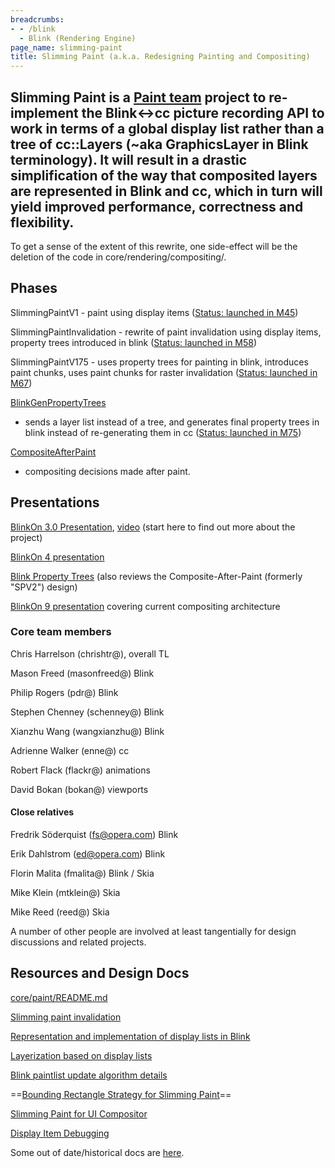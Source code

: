 ```yaml
---
breadcrumbs:
- - /blink
  - Blink (Rendering Engine)
page_name: slimming-paint
title: Slimming Paint (a.k.a. Redesigning Painting and Compositing)
---
```


## Slimming Paint is a [Paint team](/teams/paint-team) project to re-implement the Blink&lt;-&gt;cc picture recording API to work in terms of a global display list rather than a tree of cc::Layers (~aka GraphicsLayer in Blink terminology). It will result in a drastic simplification of the way that composited layers are represented in Blink and cc, which in turn will yield improved performance, correctness and flexibility.

To get a sense of the extent of this rewrite, one side-effect will be the
deletion of the code in core/rendering/compositing/.

## Phases

SlimmingPaintV1 - paint using display items ([Status: launched in
M45](https://groups.google.com/a/chromium.org/forum/#!searchin/blink-dev/slimming$20paint/blink-dev/qq4NEaqSrKM/OKiNzm3PkSkJ))

SlimmingPaintInvalidation - rewrite of paint invalidation using display items,
property trees introduced in blink ([Status: launched in
M58](https://groups.google.com/a/chromium.org/forum/#!searchin/blink-dev/slimming$20paint/blink-dev/YXcuTl6PbDk/7jAte1CDBAAJ))

SlimmingPaintV175 - uses property trees for painting in blink, introduces paint
chunks, uses paint chunks for raster invalidation ([Status: launched in
M67](https://bugs.chromium.org/p/chromium/issues/detail))

[BlinkGenPropertyTrees](https://docs.google.com/document/d/17GKr2uIH2O5GthdTyvJpv1qZjoHYoLgrzvCkbCHoID4/view#)
- sends a layer list instead of a tree, and generates final property trees in
blink instead of re-generating them in cc ([Status: launched in
M75](https://crbug.com/836884))

[CompositeAfterPaint](https://docs.google.com/document/d/114ie7KJY3e850ZmGh4YfNq8Vq10jGrunZJpaG6trWsQ/edit)
- compositing decisions made after paint.

## Presentations

[BlinkOn 3.0
Presentation](https://docs.google.com/presentation/d/1zpGlx75eTNILTGf3s_F6cQP03OGaN2-HACsZwEobMqY/edit),
[video](https://www.youtube.com/watch) (start here to find out more about the
project)

[BlinkOn 4
presentation](https://docs.google.com/presentation/d/17k62tf1zc5opvIfhCXMiL4UdI9UGvtCJbUEKMPlWZDY/edit)

[Blink Property
Trees](https://docs.google.com/presentation/d/1ak7YVrJITGXxqQ7tyRbwOuXB1dsLJlfpgC4wP7lykeo)
(also reviews the Composite-After-Paint (formerly "SPV2") design)

[BlinkOn 9
presentation](https://docs.google.com/presentation/d/1Iko1oIYb-VHwOOFU3rBPUcOO_9lAd3NutYluATgzV_0/view#slide=id.g36f1b50c08_0_1902)
covering current compositing architecture

### Core team members

Chris Harrelson (chrishtr@), overall TL

Mason Freed (masonfreed@) Blink

Philip Rogers (pdr@) Blink

Stephen Chenney (schenney@) Blink

Xianzhu Wang (wangxianzhu@) Blink

Adrienne Walker (enne@) cc

Robert Flack (flackr@) animations

David Bokan (bokan@) viewports

#### Close relatives

Fredrik Söderquist (fs@opera.com) Blink

Erik Dahlstrom (ed@opera.com) Blink

Florin Malita (fmalita@) Blink / Skia

Mike Klein (mtklein@) Skia

Mike Reed (reed@) Skia

A number of other people are involved at least tangentially for design
discussions and related projects.

## Resources and Design Docs

[core/paint/README.md](https://chromium.googlesource.com/chromium/src/+/master/third_party/blink/renderer/core/paint/README.md)

[Slimming paint
invalidation](https://docs.google.com/document/d/1M669yu7nsF9Wrkm7nQFi3Pp2r-QmCMqm4K7fPPo-doA)

[Representation and implementation of display lists in
Blink](https://docs.google.com/document/d/1fWvFIY41BJHtB4qBHw3_IZYqScurID4KmE2_a6Be0J4/edit)

[Layerization based on display
lists](https://docs.google.com/a/google.com/document/d/1L6vb9JEPFoyt6eNjVla2AbzSUTGyQT93tQKgE3f1EMc/edit)

[Blink paintlist update algorithm
details](https://docs.google.com/document/d/1bvEdFo9avr11S-2k1-gT1opdYWnPWga68CK3MdoYV7k/edit)

==[Bounding Rectangle Strategy for Slimming
Paint](https://docs.google.com/a/chromium.org/document/d/12G3rfM3EkLYDCRcO1EpEObfeoU24Sqof9S0sPHgELU4/edit)==

[Slimming Paint for UI
Compositor](https://docs.google.com/a/chromium.org/document/d/1Oxa3E-ymCqY2-7AlMrL1GEqAtyFE__0PRzhg9EEZt7Y/edit)

[Display Item
Debugging](https://docs.google.com/a/chromium.org/document/d/1XDz2paww41UjviZam1iTThS9XKx0KRcmzI83QuNLeR8/edit#)

Some out of date/historical docs are
[here](/blink/slimming-paint/historical-documents).